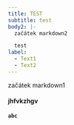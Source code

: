 ```yaml
---
title: TEST
subtitle: test
body2: |-
  začátek markdown2

  test
label:
  - Text1
  - Text2
---
```

začátek markdown1

#### **jhfvkzhgv**

**`abc`**
